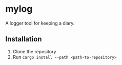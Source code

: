 # mylog
A logger tool for keeping a diary.

## Installation
1. Clone the repository
2. Run `cargo install --path <path-to-repository>`
